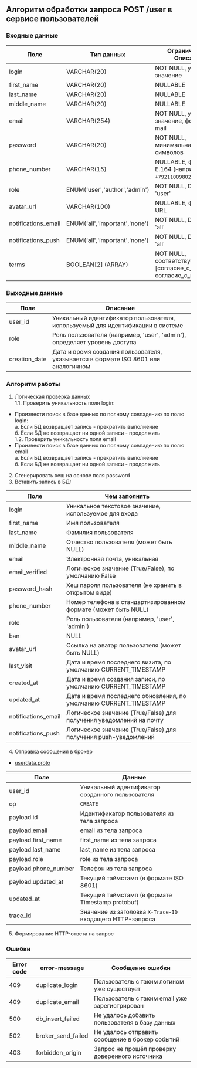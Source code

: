 ## Алгоритм обработки запроса POST /user в сервисе пользователей

### Входные данные

| Поле                | Тип данных                 | Ограничения / Описание                                       |
|---------------------|----------------------------|--------------------------------------------------------------|
| login               | VARCHAR(20)                    | NOT NULL, уникальное значение                                |
| first_name          | VARCHAR(20)                    | NULLABLE                                                     |
| last_name           | VARCHAR(20)                    | NULLABLE                                                     |
| middle_name         | VARCHAR(20)                    | NULLABLE                                                     |
| email               | VARCHAR(254)                    | NOT NULL, уникальное значение, формат e-mail                 |
| password            | VARCHAR(20)                    | NOT NULL, минимальная длина 8 символов                       |
| phone_number        | VARCHAR(15)                    | NULLABLE, формат: E.164 (например, `+79211009802`)           |
| role                | ENUM('user','author','admin') | NOT NULL, DEFAULT 'user'                                  |
| avatar_url          | VARCHAR(100)                    | NULLABLE, формат URL                                         |
| notifications_email | ENUM('all','important','none') | NOT NULL, DEFAULT 'all'                                   |
| notifications_push  | ENUM('all','important','none') | NOT NULL, DEFAULT 'all'                                   |
| terms               | BOOLEAN[2] (ARRAY)          | NOT NULL, соответствует [согласие_с_сервисом, согласие_с_политикой] |

### Выходные данные

| Поле          | Описание                                                                           |
| ------------- | ---------------------------------------------------------------------------------- |
| user_id       | Уникальный идентификатор пользователя, используемый для идентификации в системе    |
| role          | Роль пользователя (например, 'user', 'admin'), определяет уровень доступа          |
| creation_date | Дата и время создания пользователя, указывается в формате ISO 8601 или аналогичном |

### Алгоритм работы

1. Логическая проверка данных <br>
1.1. Проверить уникальность поля login: <br>
- Произвести поиск в базе данных по полному совпадению по полю login: <br>
а. Если БД возвращает запись - прекратить выполнение <br>
б. Если БД не возвращает ни одной записи - продолжить <br>
1.2. Проверить уникальность поля email <br>
- Произвести поиск в базе данных по полному совпадению по полю email <br>
а. Если БД возвращает запись - прекратить выполнение <br>
б. Если БД не возвращает ни одной записи - продолжить <br>
2. Сгенерировать хеш на основе поля password
3. Вставить запись в БД:

| Поле                | Чем заполнять                                                       |
| ------------------- | ------------------------------------------------------------------- |
| login               | Уникальное текстовое значение, используемое для входа               |
| first_name          | Имя пользователя                                                    |
| last_name           | Фамилия пользователя                                                |
| middle_name         | Отчество пользователя (может быть NULL)                             |
| email               | Электронная почта, уникальная                                       |
| email_verified      | Логическое значение (True/False), по умолчанию False                |
| password_hash       | Хеш пароля пользователя (не хранить в открытом виде)                |
| phone_number        | Номер телефона в стандартизированном формате (может быть NULL)      |
| role                | Роль пользователя (например, 'user', 'admin')                       |
| ban                 | NULL                                                                |
| avatar_url          | Ссылка на аватар пользователя (может быть NULL)                     |
| last_visit          | Дата и время последнего визита, по умолчанию CURRENT_TIMESTAMP      |
| created_at          | Дата и время создания записи, по умолчанию CURRENT_TIMESTAMP        |
| updated_at          | Дата и время последнего обновления, по умолчанию CURRENT_TIMESTAMP  |
| notifications_email | Логическое значение (True/False) для получения уведомлений на почту |
| notifications_push  | Логическое значение (True/False) для получения push-уведомлений     |

4. Отправка сообщения в брокер 
- [userdata.proto](https://github.com/yn96k/online-courses/blob/3e510ddc7500659f2d2b1ce8550b52c5580fe53f/kafka-topic-userdata.proto)

| Поле                 | Данные                                                                                                                                                     |
| -------------------- | ---------------------------------------------------------------------------------------------------------------------------------------------------------- |
| user_id              | Уникальный идентификатор созданного пользователя                                                                                                           |
| op                   | `CREATE`                                                                                                                                                   |
| payload.id           | Идентификатор пользователя из тела запроса                                                                                                                 |
| payload.email        | email из тела запроса                                                                                                                                      |
| payload.first_name   | first_name из тела запроса                                                                                                                                        |
| payload.last_name    | last_name из тела запроса                                                                                                                                    |
| payload.role         | role  из тела запроса                                                                       |
| payload.phone_number | Телефон из тела запроса                                                                                                                                    |
| payload.updated_at   | Текущий таймстамп (в формате ISO 8601)                                                                                                                     |
| updated_at           | Текущий таймстамп (в формате Timestamp protobuf)                                                                                                           |
| trace_id             | Значение из заголовка `X-Trace-ID` входящего HTTP-запроса                                                                                                  |

5. Формирование HTTP-ответа на запрос
### Ошибки

| Error code | error-message        | Сообщение ошибки                                |
| ---------- | -------------------- | ----------------------------------------------- |
| 409        | duplicate_login      | Пользователь с таким логином уже существует     |
| 409        | duplicate_email      | Пользователь с таким email уже зарегистрирован  |
| 500        | db_insert_failed     | Не удалось добавить пользователя в базу данных  |
| 502        | broker_send_failed   | Не удалось отправить сообщение в брокер событий |
| 403        | forbidden_origin     | Запрос не прошёл проверку доверенного источника |


